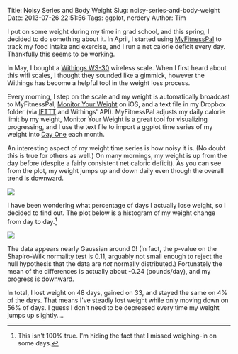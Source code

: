 Title: Noisy Series and Body Weight
Slug: noisy-series-and-body-weight
Date: 2013-07-26 22:51:56
Tags: ggplot, nerdery
Author: Tim

I put on some weight during my time in grad school, and this spring, I decided to do something about it.
In April, I started using [MyFitnessPal](www.myfitnesspal.com) to track my food intake and exercise, and I run a net calorie deficit every day. Thankfully this seems to be working.

In May, I bought a [Withings WS-30](http://www.amazon.com/Withings-Wireless-Scale-WS-30-Black/dp/B00AXYL4M6/ref=sr_1_4?ie=UTF8&qid=1374864050&sr=8-4&keywords=withings) wireless scale.
When I first heard about this wifi scales, I thought they sounded like a gimmick, however the Withings has become a helpful tool in the weight loss process.

Every morning, I step on the scale and my weight is automatically broadcast to MyFitnessPal, [Monitor Your Weight](
https://itunes.apple.com/us/app/monitor-your-weight/id413313086?mt=8) on iOS, and a text file in my Dropbox folder (via [IFTTT](ifttt.com) and Withings' API).
MyFitnessPal adjusts my daily calorie limit by my weight, Monitor Your Weight is a great tool for visualizing progressing, and I use the text file to import a ggplot time series of my weight into [Day One](dayoneapp.com) each month.

An interesting aspect of my weight time series is how noisy it is. (No doubt this is true for others as well.)
On many mornings, my weight is up from the day before (despite a fairly consistent net caloric deficit).
As you can see from the plot, my weight jumps up and down daily even though the overall trend is downward.

![](/uploads/2013/07/weightseries.png)

I have been wondering what percentage of days I actually lose weight, so I decided to find out.
The plot below is a histogram of my weight change from day to day.[^weight]

![](/uploads/2013/07/weighthist.png)

The data appears nearly Gaussian around 0! (In fact, the p-value on the Shapiro-Wilk normality test is 0.11, arguably not small enough to reject the null hypothesis that the data are *not* normally distributed.) Fortunately the mean of the differences is actually about -0.24 (pounds/day), and my progress is downward.

In total, I lost weight on 48 days, gained on 33, and stayed the same on 4% of the days.
That means I've steadly lost weight while only moving down on 56% of days.
I guess I don't need to be depressed every time my weight jumps up slightly....

[^weight]: This isn't 100% true. I'm hiding the fact that I missed weighing-in on some days.

